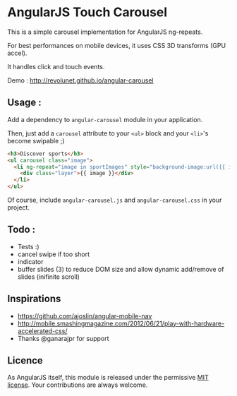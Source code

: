 # AngularJS Touch Carousel

This is a simple carousel implementation for AngularJS ng-repeats.

For best performances on mobile devices, it uses CSS 3D transforms (GPU accel).

It handles click and touch events.

Demo : http://revolunet.github.io/angular-carousel

## Usage :

Add a dependency to `angular-carousel` module in your application.

Then, just add a `carousel` attribute to your `<ul>` block and your `<li>`'s become swipable ;)

```html
<h3>Discover sports</h3>
<ul carousel class="image">
  <li ng-repeat="image in sportImages" style="background-image:url({{ image }});">
    <div class="layer">{{ image }}</div>
  </li>
</ul>
```

Of course, include `angular-carousel.js` and `angular-carousel.css` in your project.

## Todo :
 - Tests :)
 - cancel swipe if too short
 - indicator
 - buffer slides (3) to reduce DOM size and allow dynamic add/remove of slides (inifinite scroll)

## Inspirations
 - https://github.com/ajoslin/angular-mobile-nav
 - http://mobile.smashingmagazine.com/2012/06/21/play-with-hardware-accelerated-css/
 - Thanks @ganarajpr for support

## Licence
As AngularJS itself, this module is released under the permissive [MIT license](http://revolunet.mit-license.org). Your contributions are always welcome.
